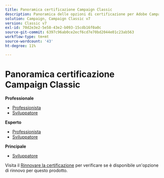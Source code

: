 ```yaml
---
title: Panoramica certificazione Campaign Classic
description: Panoramica delle opzioni di certificazione per Adobe Campaign Classic
solution: Campaign, Campaign Classic v7
version: Classic v7
exl-id: 70d2e3e2-5e58-43e2-b093-15cdb16f0a0c
source-git-commit: 6397c96ab0ce2ecf6cd7e70bd2044e01c23ab563
workflow-type: tm+mt
source-wordcount: '43'
ht-degree: 11%

---
```


# Panoramica certificazione Campaign Classic

**Professionale**

* [Professionista](/help/certifications/acc/acc-p-business.md) <!--AD0-E329-->
* [Sviluppatore](/help/certifications/acc/acc-p-developer.md) <!--AD0-E331-->

**Esperto**

* [Professionista](/help/certifications/acc/acc-e-business.md) <!--AD0-E327-->
* [Sviluppatore](/help/certifications/acc/acc-e-developer.md) <!--AD0-E330-->

**Principale**

* [Sviluppatore](/help/certifications/acc/acc-m-developer.md) <!--AD0-E328-->

Visita il [Rinnovare la certificazione](/help/certifications/renew.md) per verificare se è disponibile un&#39;opzione di rinnovo per questo prodotto.
